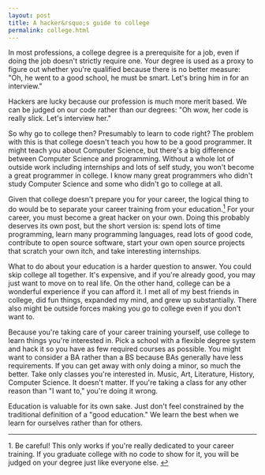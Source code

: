 ```yaml
---
layout: post
title: A hacker&rsquo;s guide to college
permalink: college.html
---
```


In most professions, a college degree is a prerequisite for a job, even if doing the job doesn't strictly require one. Your degree is used as a proxy to figure out whether you're qualified because there is no better measure: "Oh, he went to a good school, he must be smart. Let's bring him in for an interview."

Hackers are lucky because our profession is much more merit based. We can be judged on our code rather than our degrees: "Oh wow, her code is really slick. Let's interview her."

So why go to college then? Presumably to learn to code right? The problem with this is that college doesn't teach you how to be a good programmer. It might teach you about Computer Science, but there's a big difference between Computer Science and programming. Without a whole lot of outside work including internships and lots of self study, you won't become a great programmer in college. I know many great programmers who didn't study Computer Science and some who didn't go to college at all. 

Given that college doesn't prepare you for your career, the logical thing to do would be to separate your career training from your education.<a href="#1" name="r1"><sup>1</sup></a> For your career, you must become a great hacker on your own. Doing this probably deserves its own post, but the short version is: spend lots of time programming, learn many programming languages, read lots of good code, contribute to open source software, start your own open source projects that scratch your own itch, and take interesting internships.

What to do about your education is a harder question to answer. You could skip college all together. It's expensive, and if you're already good, you may just want to move on to real life. On the other hand, college can be a wonderful experience if you can afford it. I met all of my best friends in college, did fun things, expanded my mind, and grew up substantially. There also might be outside forces making you go to college even if you don't want to.

Because you're taking care of your career training yourself, use college to learn things you're interested in. Pick a school with a flexible degree system and hack it so you have as few required courses as possible. You might want to consider a <acronym>BA</acronym> rather than a <acronym>BS</acronym> because <acronym>BA</acronym>s generally have less requirements. If you can get away with only doing a minor, so much the better. Take only classes you're interested in. Music, Art, Literature, History, Computer Science. It doesn't matter. If you're taking a class for any other reason than "I want to," you're doing it wrong.

Education is valuable for its own sake. Just don't feel constrained by the traditional definition of a "good education." We learn the best when we learn for ourselves rather than for others.

---

<a name="1"></a>1. Be careful! This only works if you're really dedicated to your career training. If you graduate college with no code to show for it, you will be judged on your degree just like everyone else. <a href="#r1">&#8617;</a>
